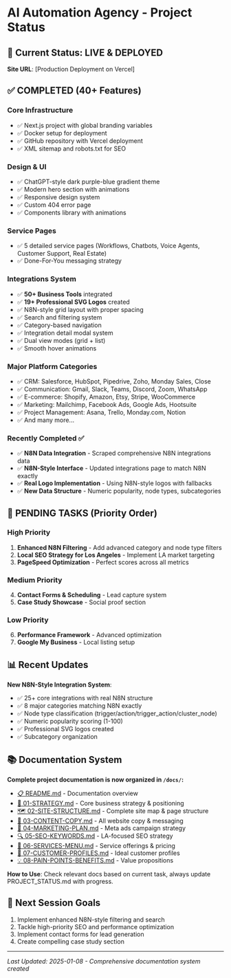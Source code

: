 # AI Automation Agency - Project Status

## 🎯 Current Status: LIVE & DEPLOYED
**Site URL**: [Production Deployment on Vercel]

## ✅ COMPLETED (40+ Features)

### Core Infrastructure
- ✅ Next.js project with global branding variables
- ✅ Docker setup for deployment
- ✅ GitHub repository with Vercel deployment
- ✅ XML sitemap and robots.txt for SEO

### Design & UI
- ✅ ChatGPT-style dark purple-blue gradient theme
- ✅ Modern hero section with animations
- ✅ Responsive design system
- ✅ Custom 404 error page
- ✅ Components library with animations

### Service Pages
- ✅ 5 detailed service pages (Workflows, Chatbots, Voice Agents, Customer Support, Real Estate)
- ✅ Done-For-You messaging strategy

### Integrations System
- ✅ **50+ Business Tools** integrated
- ✅ **19+ Professional SVG Logos** created
- ✅ N8N-style grid layout with proper spacing
- ✅ Search and filtering system
- ✅ Category-based navigation
- ✅ Integration detail modal system
- ✅ Dual view modes (grid + list)
- ✅ Smooth hover animations

### Major Platform Categories
- ✅ CRM: Salesforce, HubSpot, Pipedrive, Zoho, Monday Sales, Close
- ✅ Communication: Gmail, Slack, Teams, Discord, Zoom, WhatsApp
- ✅ E-commerce: Shopify, Amazon, Etsy, Stripe, WooCommerce
- ✅ Marketing: Mailchimp, Facebook Ads, Google Ads, Hootsuite
- ✅ Project Management: Asana, Trello, Monday.com, Notion
- ✅ And many more...

### Recently Completed ✅
- ✅ **N8N Data Integration** - Scraped comprehensive N8N integrations data
- ✅ **N8N-Style Interface** - Updated integrations page to match N8N exactly
- ✅ **Real Logo Implementation** - Using N8N-style logos with fallbacks
- ✅ **New Data Structure** - Numeric popularity, node types, subcategories

## 🚧 PENDING TASKS (Priority Order)

### High Priority
1. **Enhanced N8N Filtering** - Add advanced category and node type filters
2. **Local SEO Strategy for Los Angeles** - Implement LA market targeting  
3. **PageSpeed Optimization** - Perfect scores across all metrics

### Medium Priority  
4. **Contact Forms & Scheduling** - Lead capture system
5. **Case Study Showcase** - Social proof section

### Low Priority
6. **Performance Framework** - Advanced optimization
7. **Google My Business** - Local listing setup

## 📊 Recent Updates

**New N8N-Style Integration System**: 
- ✅ 25+ core integrations with real N8N structure
- ✅ 8 major categories matching N8N exactly
- ✅ Node type classification (trigger/action/trigger_action/cluster_node)
- ✅ Numeric popularity scoring (1-100)
- ✅ Professional SVG logos created
- ✅ Subcategory organization

## 📚 Documentation System

**Complete project documentation is now organized in `/docs/`:**
- [📋 README.md](./docs/README.md) - Documentation overview
- [🎯 01-STRATEGY.md](./docs/01-STRATEGY.md) - Core business strategy & positioning
- [🗺️ 02-SITE-STRUCTURE.md](./docs/02-SITE-STRUCTURE.md) - Complete site map & page structure  
- [📝 03-CONTENT-COPY.md](./docs/03-CONTENT-COPY.md) - All website copy & messaging
- [📢 04-MARKETING-PLAN.md](./docs/04-MARKETING-PLAN.md) - Meta ads campaign strategy
- [🔍 05-SEO-KEYWORDS.md](./docs/05-SEO-KEYWORDS.md) - LA-focused SEO strategy
- [💼 06-SERVICES-MENU.md](./docs/06-SERVICES-MENU.md) - Service offerings & pricing
- [👥 07-CUSTOMER-PROFILES.md](./docs/07-CUSTOMER-PROFILES.md) - Ideal customer profiles
- [💡 08-PAIN-POINTS-BENEFITS.md](./docs/08-PAIN-POINTS-BENEFITS.md) - Value propositions

**How to Use**: Check relevant docs based on current task, always update PROJECT_STATUS.md with progress.

## 🚀 Next Session Goals
1. Implement enhanced N8N-style filtering and search
2. Tackle high-priority SEO and performance optimization
3. Implement contact forms for lead generation
4. Create compelling case study section

---
*Last Updated: 2025-01-08 - Comprehensive documentation system created*